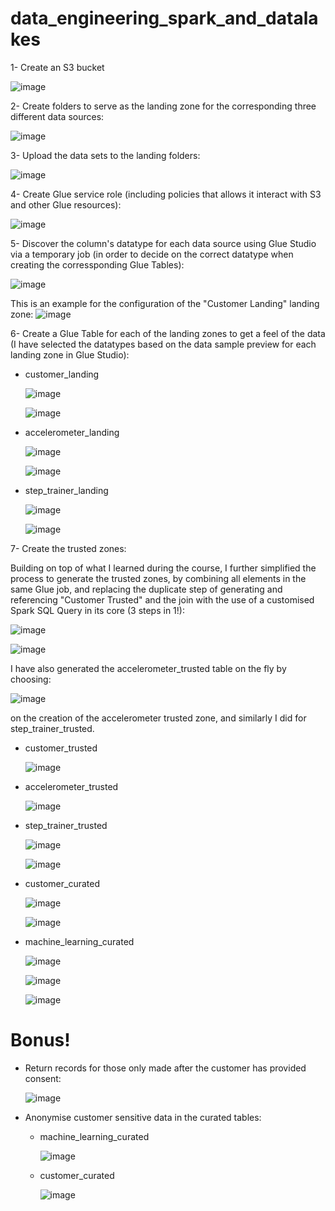 # data_engineering_spark_and_datalakes

1- Create an S3 bucket

![image](https://github.com/ksharawi/data_engineering_spark_and_datalakes/assets/94605032/d403fbd6-724d-40e7-b27e-6a3a014c99a7)

2- Create folders to serve as the landing zone for the corresponding three different data sources:

![image](https://github.com/ksharawi/data_engineering_spark_and_datalakes/assets/94605032/60b470b2-7645-4760-a4ec-00f64b169716)

3- Upload the data sets to the landing folders:

![image](https://github.com/ksharawi/data_engineering_spark_and_datalakes/assets/94605032/ee40f1d8-9222-48c9-b6c9-9a94c2fdcf23)

4- Create Glue service role (including policies that allows it interact with S3 and other Glue resources):

![image](https://github.com/ksharawi/data_engineering_spark_and_datalakes/assets/94605032/3c9f6a41-1f6d-4232-bc7c-3db85f2d3c38)

5- Discover the column's datatype for each data source using Glue Studio via a temporary job (in order to decide on the correct datatype when creating the corressponding Glue Tables):

![image](https://github.com/ksharawi/data_engineering_spark_and_datalakes/assets/94605032/227a6a90-d644-48fd-ac84-42eb4bf14ed5)

This is an example for the configuration of the "Customer Landing" landing zone:
![image](https://github.com/ksharawi/data_engineering_spark_and_datalakes/assets/94605032/a56fc8dc-e186-4d52-96cf-e77bf93b40a1)

6- Create a Glue Table for each of the landing zones to get a feel of the data (I have selected the datatypes based on the data sample preview for each landing zone in Glue Studio):

- customer_landing

  ![image](https://github.com/ksharawi/data_engineering_spark_and_datalakes/assets/94605032/f723aeaf-2db4-444b-98e4-d95a14e9d0e2)

  ![image](https://github.com/ksharawi/data_engineering_spark_and_datalakes/assets/94605032/f055ef01-ceef-47b0-81f1-a2abfa7323e0)

- accelerometer_landing

  ![image](https://github.com/ksharawi/data_engineering_spark_and_datalakes/assets/94605032/d860eccb-8651-48a2-91d0-43bf43730b3b)

  ![image](https://github.com/ksharawi/data_engineering_spark_and_datalakes/assets/94605032/f27d092c-a372-4ee1-baf4-75226c47a781)

- step_trainer_landing

  ![image](https://github.com/ksharawi/data_engineering_spark_and_datalakes/assets/94605032/6ee07cbf-8e58-4a2a-8e61-cb6db91ea7a6)

  ![image](https://github.com/ksharawi/data_engineering_spark_and_datalakes/assets/94605032/e8f4f9f5-7efd-4d07-ab05-f9d8a706d423)

7- Create the trusted zones:

Building on top of what I learned during the course, I further simplified the process to generate the trusted zones, by combining all elements in the same Glue job, and replacing the duplicate step of generating and referencing "Customer Trusted" and the join with the use of a  customised Spark SQL Query in its core (3 steps in 1!):

![image](https://github.com/ksharawi/data_engineering_spark_and_datalakes/assets/94605032/7309a620-c3f8-4084-8aef-f05eca6c8155)

![image](https://github.com/ksharawi/data_engineering_spark_and_datalakes/assets/94605032/54b47921-14f5-465e-b405-d73fea05f24a)

I have also generated the accelerometer_trusted table on the fly by choosing:

![image](https://github.com/ksharawi/data_engineering_spark_and_datalakes/assets/94605032/986f649e-eaf6-4d5d-a4c8-947d299326be)

on the creation of the accelerometer trusted zone, and similarly I did for step_trainer_trusted.

- customer_trusted

  ![image](https://github.com/ksharawi/data_engineering_spark_and_datalakes/assets/94605032/b603287d-afd6-403e-a1df-abcdcf4f5a12)


- accelerometer_trusted
  
  ![image](https://github.com/ksharawi/data_engineering_spark_and_datalakes/assets/94605032/d2ea501f-7f28-4a6d-96a8-2f8df3ea7fe6)


- step_trainer_trusted

  ![image](https://github.com/ksharawi/data_engineering_spark_and_datalakes/assets/94605032/aabc2b91-4400-4c79-a68f-50204824380d)

  ![image](https://github.com/ksharawi/data_engineering_spark_and_datalakes/assets/94605032/adaea0d9-d806-4b65-a919-ba25f0162c64)

- customer_curated

  ![image](https://github.com/ksharawi/data_engineering_spark_and_datalakes/assets/94605032/796f27b6-8c61-4b6f-aa50-12ff93b38420)

  ![image](https://github.com/ksharawi/data_engineering_spark_and_datalakes/assets/94605032/ad27f072-9cc0-465b-9ad6-58405e6f4c7f)


- machine_learning_curated

  ![image](https://github.com/ksharawi/data_engineering_spark_and_datalakes/assets/94605032/cfb33dee-a527-4774-8d5c-12cdd2608776)

  ![image](https://github.com/ksharawi/data_engineering_spark_and_datalakes/assets/94605032/8e8e020b-61b6-4dc4-bb5b-33f8ac8b3bd8)

  ![image](https://github.com/ksharawi/data_engineering_spark_and_datalakes/assets/94605032/07df422a-ef74-4ad4-84f8-f7885937cd96)

# Bonus!

- Return records for those only made after the customer has provided consent:

  ![image](https://github.com/ksharawi/data_engineering_spark_and_datalakes/assets/94605032/563c2622-1237-41f5-a92b-52af7ab50742)

- Anonymise customer sensitive data in the curated tables:

  - machine_learning_curated

    ![image](https://github.com/ksharawi/data_engineering_spark_and_datalakes/assets/94605032/434da93c-1917-452e-9172-58da84aacb5a)

  - customer_curated

    ![image](https://github.com/ksharawi/data_engineering_spark_and_datalakes/assets/94605032/8a44e619-d621-407a-b0e1-a74d5ce6942e)






  


  

